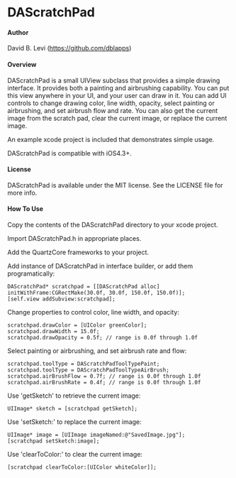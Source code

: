 DAScratchPad
=======================

#### Author

David B. Levi (https://github.com/dblapps)


#### Overview

DAScratchPad is a small UIView subclass that provides a simple drawing interface.  It provides both a painting and airbrushing capability.  You can put this view anywhere in your UI, and your user can draw in it.  You can add UI controls to change drawing color, line width, opacity, select painting or airbrushing, and set airbrush flow and rate.  You can also get the current image from the scratch pad, clear the current image, or replace the current image.

An example xcode project is included that demonstrates simple usage. 

DAScratchPad is compatible with iOS4.3+.


#### License

DAScratchPad is available under the MIT license. See the LICENSE file for more info.


#### How To Use

Copy the contents of the DAScratchPad directory to your xcode project.

Import DAScratchPad.h in appropriate places.

Add the QuartzCore frameworks to your project.

Add instance of DAScratchPad in interface builder, or add them programatically:

	DAScratchPad* scratchpad = [[DAScratchPad alloc] initWithFrame:CGRectMake(30.0f, 30.0f, 150.0f, 150.0f)];
	[self.view addSubview:scratchpad];

Change properties to control color, line width, and opacity:

	scratchpad.drawColor = [UIColor greenColor];
	scratchpad.drawWidth = 15.0f;
	scratchpad.drawOpacity = 0.5f; // range is 0.0f through 1.0f

Select painting or airbrushing, and set airbrush rate and flow:

	scratchpad.toolType = DAScratchPadToolTypePaint;
	scratchpad.toolType = DAScratchPadToolTypeAirBrush;
	scratchpad.airBrushFlow = 0.7f; // range is 0.0f through 1.0f
	scratchpad.airBrushRate = 0.4f; // range is 0.0f through 1.0f

Use 'getSketch' to retrieve the current image:

	UIImage* sketch = [scratchpad getSketch];

Use 'setSketch:' to replace the current image:

	UIImage* image = [UIImage imageNamed:@"SavedImage.jpg"];
	[scratchpad setSketch:image];

Use 'clearToColor:' to clear the current image:

	[scratchpad clearToColor:[UIColor whiteColor]];

